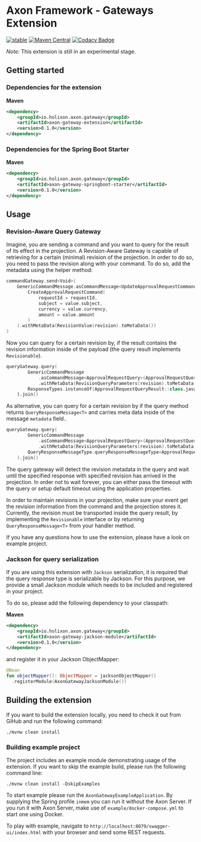 # Axon Framework - Gateways Extension

[![stable](https://img.shields.io/badge/lifecycle-STABLE-green.svg)](https://github.com/holisticon#open-source-lifecycle)
[![Maven Central](https://maven-badges.herokuapp.com/maven-central/io.holixon.axon.gateway/axon-gateway-extension/badge.svg)](https://maven-badges.herokuapp.com/maven-central/io.holixon.axon.gateway/axon-gateway-extension)
[![Codacy Badge](https://app.codacy.com/project/badge/Grade/6a2c7585fd5742fbbf288c96023a9af8)](https://www.codacy.com/gh/holixon/axon-gateway-extension/dashboard?utm_source=github.com&amp;utm_medium=referral&amp;utm_content=holixon/axon-gateway-extension&amp;utm_campaign=Badge_Grade)

_Note:_ This extension is still in an experimental stage.

## Getting started

### Dependencies for the extension

**Maven**
```xml
<dependency>
    <groupId>io.holixon.axon.gateway</groupId>
    <artifactId>axon-gateway-extension</artifactId>
    <version>0.1.0</version>
</dependency>
```

### Dependencies for the Spring Boot Starter

**Maven**
```xml
<dependency>
    <groupId>io.holixon.axon.gateway</groupId>
    <artifactId>axon-gateway-springboot-starter</artifactId>
    <version>0.1.0</version>
</dependency>
```

## Usage

### Revision-Aware Query Gateway

Imagine, you are sending a command and you want to query for the result of its effect in the projection.
A Revision-Aware Gateway is capable of retrieving for a certain (minimal) revision of the projection. In 
order to do so, you need to pass the revision along with your command. To do so, add the metadata using the 
helper method:

```kotlin
commandGateway.send<Void>(
    GenericCommandMessage.asCommandMessage<UpdateApprovalRequestCommand>(
        CreateApprovalRequestCommand(
            requestId = requestId,
            subject = value.subject,
            currency = value.currency,
            amount = value.amount
        )
    ).withMetaData(RevisionValue(revision).toMetaData())
)
```

Now you can query for a certain revision by, if the result contains the revision information inside of the payload 
(the query result implements `Revisionable`).

```kotlin
queryGateway.query(
        GenericCommandMessage
            .asCommandMessage<ApprovalRequestQuery>(ApprovalRequestQuery(requestId.trim()))
            .withMetaData(RevisionQueryParameters(revision).toMetaData()),
        ResponseTypes.instanceOf(ApprovalRequestQueryResult::class.java)
    ).join()
```

As alternative, you can query for a certain revision by if the query method returns `QueryResponseMessage<T>` and carries
meta data inside of the message `metadata` field..

```kotlin
queryGateway.query(
        GenericCommandMessage
            .asCommandMessage<ApprovalRequestQuery>(ApprovalRequestQuery(requestId.trim()))
            .withMetaData(RevisionQueryParameters(revision).toMetaData()),
        QueryResponseMessageType.queryResponseMessageType<ApprovalRequest>()
    ).join()
```

The query gateway will detect the revision metadata in the query and wait until the specified response
with specified revision has arrived in the projection. In order not to wait forever, you can either
pass the timeout with the query or setup default timeout using the application properties.

In order to maintain revisions in your projection, make sure your event get the revision information from
the command and the projection stores it. Currently, the revision must be transported inside the query result,
by implementing the `Revisionable` interface or by returning `QueryResponseMessage<T>` from your handler method.

If you have any questions how to use the extension, please have a look on example project.   

### Jackson for query serialization

If you are using this extension with `Jackson` serialization, it is required that the query response type is 
serializable by Jackson. For this purpose, we provide a small Jackson module which needs to be included and registered in your project.

To do so, please add the following dependency to your classpath:

**Maven**
```xml
<dependency>
    <groupId>io.holixon.axon.gateway</groupId>
    <artifactId>axon-gateway-jackson-module</artifactId>
    <version>0.1.0</version>
</dependency>
```

and register it in your Jackson ObjectMapper:

```kotlin
@Bean
fun objectMapper(): ObjectMapper = jacksonObjectMapper()
  .registerModule(AxonGatewayJacksonModule())
```
## Building the extension

If you want to build the extension locally, you need to check it out from GiHub and run the following command:

```shell script
./mvnw clean install
``` 

### Building example project

The project includes an example module demonstrating usage of the extension. If you want to skip the example
build, please run the following command line:

```shell script
./mvnw clean install -DskipExamples
```

To start example please run the `AxonGatewayExampleApplication`. By supplying the Spring profile `inmem` you can run it without the 
Axon Server. If you run it with Axon Server, make use of `example/docker-compose.yml` to start one using Docker.

To play with example, navigate to `http://localhost:8079/swagger-ui/index.html` with your browser and send some REST requests.

